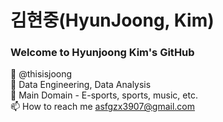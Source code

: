 # 김현중(HyunJoong, Kim)  
### Welcome to Hyunjoong Kim's GitHub

👋 @thisisjoong  
👀 Data Engineering, Data Analysis  
🌱 Main Domain - E-sports, sports, music, etc.  
📫 How to reach me asfgzx3907@gmail.com  

<!---
thisisjoong/thisisjoong is a ✨ special ✨ repository because its `README.md` (this file) appears on your GitHub profile.
You can click the Preview link to take a look at your changes.
--->
